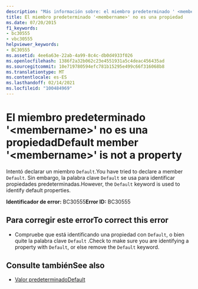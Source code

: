```yaml
---
description: "Más información sobre: el miembro predeterminado ' <membername> ' no es una propiedad"
title: El miembro predeterminado '<membername>' no es una propiedad
ms.date: 07/20/2015
f1_keywords:
- bc30555
- vbc30555
helpviewer_keywords:
- BC30555
ms.assetid: 4ee6a63e-22ab-4a99-8c4c-db0d4933f026
ms.openlocfilehash: 1386f2a32b062c23e4551931a5c4deac456435ad
ms.sourcegitcommit: 10e719780594efc781b15295e499c66f316068b8
ms.translationtype: MT
ms.contentlocale: es-ES
ms.lasthandoff: 02/14/2021
ms.locfileid: "100484969"
---
```

# <a name="default-member-membername-is-not-a-property"></a><span data-ttu-id="2e868-103">El miembro predeterminado '\<membername>' no es una propiedad</span><span class="sxs-lookup"><span data-stu-id="2e868-103">Default member '\<membername>' is not a property</span></span>

<span data-ttu-id="2e868-104">Intentó declarar un miembro `Default`.</span><span class="sxs-lookup"><span data-stu-id="2e868-104">You have tried to declare a member `Default`.</span></span> <span data-ttu-id="2e868-105">Sin embargo, la palabra clave `Default` se usa para identificar propiedades predeterminadas.</span><span class="sxs-lookup"><span data-stu-id="2e868-105">However, the `Default` keyword is used to identify default properties.</span></span>  
  
 <span data-ttu-id="2e868-106">**Identificador de error:** BC30555</span><span class="sxs-lookup"><span data-stu-id="2e868-106">**Error ID:** BC30555</span></span>  
  
## <a name="to-correct-this-error"></a><span data-ttu-id="2e868-107">Para corregir este error</span><span class="sxs-lookup"><span data-stu-id="2e868-107">To correct this error</span></span>  
  
- <span data-ttu-id="2e868-108">Compruebe que está identificando una propiedad con `Default`, o bien quite la palabra clave `Default` .</span><span class="sxs-lookup"><span data-stu-id="2e868-108">Check to make sure you are identifying a property with `Default`, or else remove the `Default` keyword.</span></span>  
  
## <a name="see-also"></a><span data-ttu-id="2e868-109">Consulte también</span><span class="sxs-lookup"><span data-stu-id="2e868-109">See also</span></span>

- [<span data-ttu-id="2e868-110">Valor predeterminado</span><span class="sxs-lookup"><span data-stu-id="2e868-110">Default</span></span>](../language-reference/modifiers/default.md)
